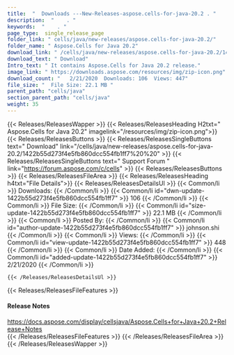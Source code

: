 ```yaml
---
title:  "  Downloads ---New-Releases-aspose.cells-for-java-20.2 . " 
description:  "    . " 
keywords:  "    . " 
page_type:  single_release_page
folder_link: " cells/java/new-releases/aspose.cells-for-java-20.2/"
folder_name: " Aspose.Cells for Java 20.2"
download_link: " /cells/java/new-releases/aspose.cells-for-java-20.2/1422b55d273f4e5fb860dcc554fb1ff7"
download_text: " Download"
Intro_text: " It contains Aspose.Cells for Java 20.2 release."
image_link: " https://downloads.aspose.com/resources/img/zip-icon.png"
download_count: "   2/21/2020  Downloads: 106  Views: 447"
file_size: "  File Size: 22.1 MB "
parent_path: "cells/java"
section_parent_path: "cells/java"
weight: 35 
---
```


{{< Releases/ReleasesWapper >}}
  {{< Releases/ReleasesHeading H2txt=" Aspose.Cells for Java 20.2" imagelink="/resources/img/zip-icon.png">}}
  {{< Releases/ReleasesButtons >}}
    {{< Releases/ReleasesSingleButtons text=" Download" link="/cells/java/new-releases/aspose.cells-for-java-20.2/1422b55d273f4e5fb860dcc554fb1ff7%20%20" >}}
    {{< Releases/ReleasesSingleButtons text=" Support Forum " link="https://forum.aspose.com/c/cells" >}}
  {{< Releases/ReleasesButtons >}}
  {{< Releases/ReleasesFileArea >}}
    {{< Releases/ReleasesHeading h4txt="File Details">}}
    {{< Releases/ReleasesDetailsUl >}}
            {{< Common/li  >}} Downloads: {{< /Common/li >}} 
      {{< Common/li id="dwn-update-1422b55d273f4e5fb860dcc554fb1ff7" >}} 106 {{< /Common/li >}} 
      {{< Common/li  >}} File Size: {{< /Common/li >}} 
      {{< Common/li id="size-update-1422b55d273f4e5fb860dcc554fb1ff7" >}} 22.1 MB {{< /Common/li >}} 
      {{< Common/li  >}} Posted By: {{< /Common/li >}} 
      {{< Common/li id="author-update-1422b55d273f4e5fb860dcc554fb1ff7" >}} johnson.shi {{< /Common/li >}} 
      {{< Common/li  >}} Views: {{< /Common/li >}} 
      {{< Common/li id="view-update-1422b55d273f4e5fb860dcc554fb1ff7" >}} 448 {{< /Common/li >}} 
      {{< Common/li  >}} Date Added: {{< /Common/li >}} 
      {{< Common/li id="added-update-1422b55d273f4e5fb860dcc554fb1ff7" >}} 2/21/2020 {{< /Common/li >}} 

    {{< /Releases/ReleasesDetailsUl >}}

  {{< Releases/ReleasesFileFeatures >}}
      <h4>Release Notes</h4><div><a href="https://docs.aspose.com/display/cellsjava/Aspose.Cells+for+Java+20.2+Release+Notes">https://docs.aspose.com/display/cellsjava/Aspose.Cells+for+Java+20.2+Release+Notes</a></div>
  {{< /Releases/ReleasesFileFeatures >}}
 {{< /Releases/ReleasesFileArea >}}
{{< /Releases/ReleasesWapper >}}


